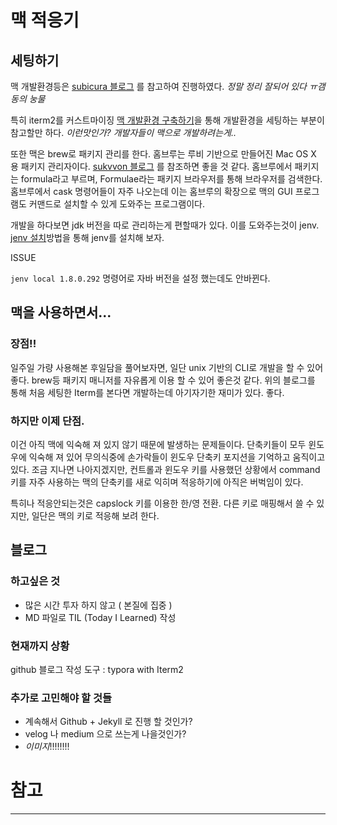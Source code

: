 # 맥 적응기

## 세팅하기

맥 개발환경등은 [subicura 블로그][맥 안내서] 를 참고하여 진행하였다. *정말 정리 잘되어 있다 ㅠ갬동의 눙물*

특히 iterm2를 커스트마이징 [맥 개발환경 구축하기][맥 개발환경 구축하기]을 통해 개발환경을 세팅하는 부분이 참고할만 하다. *이런맛인가? 개발자들이 맥으로 개발하려는게..*

또한 맥은 brew로 패키지 관리를 한다. 홈브루는 루비 기반으로 만들어진 Mac OS X 용 패키지 관리자이다. [sukvvon 블로그][홈브루 명령어] 를 참조하면 좋을 것 같다. 홈브루에서 패키지는 formula라고 부르며, Formulae라는 패키지 브라우저를 통해 브라우저를 검색한다. 홈브루에서 cask 명령어들이 자주 나오는데 이는 홈브루의 확장으로 맥의 GUI 프로그램도 커맨드로 설치할 수 있게 도와주는 프로그램이다.

개발을 하다보면 jdk 버전을 따로 관리하는게 편할때가 있다. 이를 도와주는것이 jenv. [jenv 설치][jenv 설치]방법을 통해 jenv를 설치해 보자.

ISSUE

```jenv local 1.8.0.292``` 명령어로 자바 버전을 설정 했는데도 안바뀐다.

## 맥을 사용하면서...

### 장점!!

일주일 가량 사용해본 후일담을 풀어보자면, 일단 unix 기반의 CLI로 개발을 할 수 있어 좋다. brew등 패키지 매니저를 자유롭게 이용 할 수 있어 좋은것 같다. 위의 블로그를 통해 처음 세팅한 Iterm를 본다면 개발하는데 아기자기한 재미가 있다. 좋다. 

### 하지만 이제 단점. 

이건 아직 맥에 익숙해 져 있지 않기 때문에 발생하는 문제들이다. 단축키들이 모두 윈도우에 익숙해 져 있어 무의식중에 손가락들이 윈도우 단축키 포지션을 기억하고 움직이고 있다. 조금 지나면 나아지겠지만, 컨트롤과 윈도우 키를 사용했던 상황에서 command 키를 자주 사용하는 맥의 단축키를 새로 익히며 적응하기에 아직은 버벅임이 있다.

특히나 적응안되는것은 capslock 키를 이용한 한/영 전환. 다른 키로 매핑해서 쓸 수 있지만, 일단은 맥의 키로 적응해 보려 한다.



## 블로그

### 하고싶은 것

- 많은 시간 투자 하지 않고 ( 본질에 집중 )
- MD 파일로 TIL (Today I Learned) 작성 

### 현재까지 상황

github 블로그 작성 도구 : typora with Iterm2

### 추가로 고민해야 할 것들

- 계속해서 Github + Jekyll 로 진행 할 것인가?
- velog 나 medium 으로 쓰는게 나을것인가?
- *이미지*!!!!!!!! 



# 참고 

---
[맥 개발환경 구축하기]: https://subicura.com/2017/11/22/mac-os-development-environment-setup.html

[맥 안내서]: https://subicura.com/mac/guide/

[맥 기본 시스템 설정]: https://subicura.com/mac/setup/#dock-menu-bar

[홈브루 명령어]: https://sukvvon.tistory.com/7
[homebrew cask]: https://tagilog.tistory.com/576
[jenv 설치]: https://nesoy.github.io/articles/2019-07/jenv
[brew 로 java 설치]: https://llighter.github.io/install-java-on-mac/
